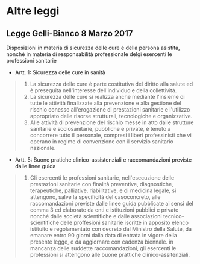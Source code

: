 # Altre leggi

## Legge Gelli-Bianco 8 Marzo 2017
Disposizioni in materia di sicurezza delle cure e della persona asistita, nonché 
in materia di responsabilità professionale delgi esercenti le professioni sanitarie

* Artt. 1: Sicurezza delle cure in sanità
 > 1. La sicurezza delle cure è parte costitutiva del diritto alla salute ed è 
 > preseguita nell'interesse dell'individuo e della collettività.
 > 2. La sicurezza delle cure si realizza anche mediante l'insieme di tutte 
 > le attività finalizzate alla prevenzione e alla gestione del rischio conesso
 > all'erogazione di prestazioni sanitarie e l'utilizzo appropriato delle risorse 
 > strutturali, tecnologiche e organizzative.
 > 3. Alle attività di prevenzione del rischio messe in atto dalle strutture  
 > sanitarie e sociosanitarie, pubbliche e private, è tenuto a concorrere tutto
 > il personale, compresi i liberi professinisti che vi operano in regime di 
 > convenzione con il servizio sanitario nazionale.

* Artt. 5: Buone pratiche clinico-assistenziali e raccomandazioni previste dalle
linee guida
 > 1. Gli esercenti le professioni sanitarie, nell'esecuzione delle prestazioni
 > sanitarie con finalità preventive, diagnostiche, terapeutiche, palliative, 
 > riabilitative, e di medicina legale, si attengono, salve la specificità del 
 > casoconcreto, alle raccomandazioni previste dalle linee guida pubblicate ai 
 > sensi del comma 3 ed elaborate da enti e istituzioni pubblici e private nonché
 > dalle società scientifiche e dalle associazioni tecnico-scientifiche delle
 > proffesioni sanitarie iscritte in apposito elenco istituito e regolamentato 
 > con decreto dal Ministro della Salute, da emanare entro 90 giorni dalla data 
 > di entrata in vigore della presente legge, e da aggiornare con cadenza biennale.
 > in mancanza delle suddette raccomandazioni, gli esercenti le professioni si 
 > attengono alle buone prattiche clinico-assitenziali.
